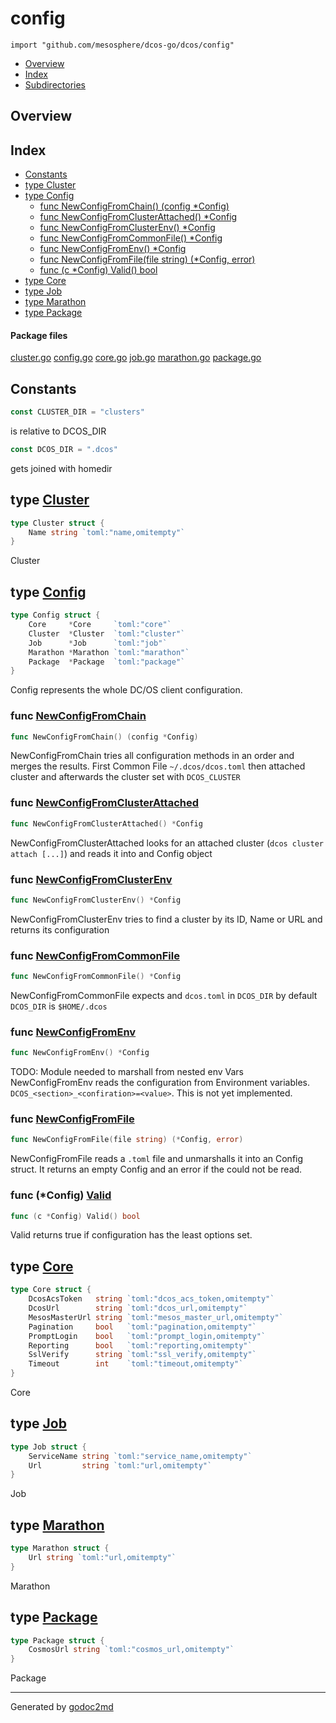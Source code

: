 

# config
`import "github.com/mesosphere/dcos-go/dcos/config"`

* [Overview](#pkg-overview)
* [Index](#pkg-index)
* [Subdirectories](#pkg-subdirectories)

## <a name="pkg-overview">Overview</a>



## <a name="pkg-index">Index</a>
* [Constants](#pkg-constants)
* [type Cluster](#Cluster)
* [type Config](#Config)
  * [func NewConfigFromChain() (config *Config)](#NewConfigFromChain)
  * [func NewConfigFromClusterAttached() *Config](#NewConfigFromClusterAttached)
  * [func NewConfigFromClusterEnv() *Config](#NewConfigFromClusterEnv)
  * [func NewConfigFromCommonFile() *Config](#NewConfigFromCommonFile)
  * [func NewConfigFromEnv() *Config](#NewConfigFromEnv)
  * [func NewConfigFromFile(file string) (*Config, error)](#NewConfigFromFile)
  * [func (c *Config) Valid() bool](#Config.Valid)
* [type Core](#Core)
* [type Job](#Job)
* [type Marathon](#Marathon)
* [type Package](#Package)


#### <a name="pkg-files">Package files</a>
[cluster.go](/src/github.com/mesosphere/dcos-go/dcos/config/cluster.go) [config.go](/src/github.com/mesosphere/dcos-go/dcos/config/config.go) [core.go](/src/github.com/mesosphere/dcos-go/dcos/config/core.go) [job.go](/src/github.com/mesosphere/dcos-go/dcos/config/job.go) [marathon.go](/src/github.com/mesosphere/dcos-go/dcos/config/marathon.go) [package.go](/src/github.com/mesosphere/dcos-go/dcos/config/package.go) 


## <a name="pkg-constants">Constants</a>
``` go
const CLUSTER_DIR = "clusters"
```
is relative to DCOS_DIR

``` go
const DCOS_DIR = ".dcos"
```
gets joined with homedir





## <a name="Cluster">type</a> [Cluster](/src/target/cluster.go?s=27:87#L4)
``` go
type Cluster struct {
    Name string `toml:"name,omitempty"`
}
```
Cluster










## <a name="Config">type</a> [Config](/src/target/config.go?s=347:548#L22)
``` go
type Config struct {
    Core     *Core     `toml:"core"`
    Cluster  *Cluster  `toml:"cluster"`
    Job      *Job      `toml:"job"`
    Marathon *Marathon `toml:"marathon"`
    Package  *Package  `toml:"package"`
}
```
Config represents the whole DC/OS client configuration.







### <a name="NewConfigFromChain">func</a> [NewConfigFromChain](/src/target/config.go?s=4012:4054#L171)
``` go
func NewConfigFromChain() (config *Config)
```
NewConfigFromChain tries all configuration methods in an order and
merges the results. First Common File `~/.dcos/dcos.toml` then attached
cluster and afterwards the cluster set with `DCOS_CLUSTER`


### <a name="NewConfigFromClusterAttached">func</a> [NewConfigFromClusterAttached](/src/target/config.go?s=2005:2048#L93)
``` go
func NewConfigFromClusterAttached() *Config
```
NewConfigFromClusterAttached looks for an attached cluster (`dcos cluster attach [...]`)
and reads it into and Config object


### <a name="NewConfigFromClusterEnv">func</a> [NewConfigFromClusterEnv](/src/target/config.go?s=2732:2770#L124)
``` go
func NewConfigFromClusterEnv() *Config
```
NewConfigFromClusterEnv tries to find a cluster by its ID, Name or URL and
returns its configuration


### <a name="NewConfigFromCommonFile">func</a> [NewConfigFromCommonFile](/src/target/config.go?s=1684:1722#L79)
``` go
func NewConfigFromCommonFile() *Config
```
NewConfigFromCommonFile expects and `dcos.toml` in `DCOS_DIR` by
default `DCOS_DIR` is `$HOME/.dcos`


### <a name="NewConfigFromEnv">func</a> [NewConfigFromEnv](/src/target/config.go?s=3732:3763#L163)
``` go
func NewConfigFromEnv() *Config
```
TODO: Module needed to marshall from nested env Vars
NewConfigFromEnv reads the configuration from Environment variables.
`DCOS_<section>_<confiration>=<value>`. This is not yet implemented.


### <a name="NewConfigFromFile">func</a> [NewConfigFromFile](/src/target/config.go?s=1291:1343#L61)
``` go
func NewConfigFromFile(file string) (*Config, error)
```
NewConfigFromFile reads a `.toml` file and unmarshalls it into an Config
struct. It returns an empty Config and an error if the could not be read.





### <a name="Config.Valid">func</a> (\*Config) [Valid](/src/target/config.go?s=616:645#L31)
``` go
func (c *Config) Valid() bool
```
Valid returns true if configuration has the least options set.




## <a name="Core">type</a> [Core](/src/target/core.go?s=24:474#L4)
``` go
type Core struct {
    DcosAcsToken   string `toml:"dcos_acs_token,omitempty"`
    DcosUrl        string `toml:"dcos_url,omitempty"`
    MesosMasterUrl string `toml:"mesos_master_url,omitempty"`
    Pagination     bool   `toml:"pagination,omitempty"`
    PromptLogin    bool   `toml:"prompt_login,omitempty"`
    Reporting      bool   `toml:"reporting,omitempty"`
    SslVerify      string `toml:"ssl_verify,omitempty"`
    Timeout        int    `toml:"timeout,omitempty"`
}
```
Core










## <a name="Job">type</a> [Job](/src/target/job.go?s=23:137#L4)
``` go
type Job struct {
    ServiceName string `toml:"service_name,omitempty"`
    Url         string `toml:"url,omitempty"`
}
```
Job










## <a name="Marathon">type</a> [Marathon](/src/target/marathon.go?s=28:87#L4)
``` go
type Marathon struct {
    Url string `toml:"url,omitempty"`
}
```
Marathon










## <a name="Package">type</a> [Package](/src/target/package.go?s=27:98#L4)
``` go
type Package struct {
    CosmosUrl string `toml:"cosmos_url,omitempty"`
}
```
Package














- - -
Generated by [godoc2md](http://godoc.org/github.com/davecheney/godoc2md)
